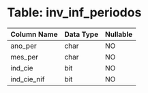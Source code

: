 # Table: inv_inf_periodos

| Column Name | Data Type | Nullable |
|-------------|-----------|----------|
| ano_per | char | NO |
| mes_per | char | NO |
| ind_cie | bit | NO |
| ind_cie_nif | bit | NO |
